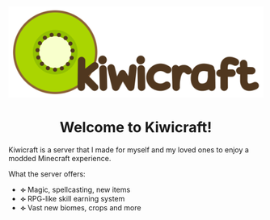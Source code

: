 <p align="center"> <img src="/kiwicraft.png">
<h1 align="center">Welcome to Kiwicraft!</h1>Kiwicraft is a server that I made for myself and my loved ones to enjoy a modded Minecraft experience.</p>

What the server offers:
<ul list style="⟣"><li><b>⟣</b> Magic, spellcasting, new items
<li> <b>⟣</b> RPG-like skill earning system
  <li> <b>⟣</b> Vast new biomes, crops and more</ul>
